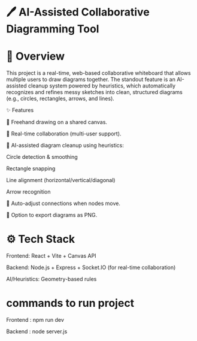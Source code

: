 # 🖊️ AI-Assisted Collaborative Diagramming Tool

# 📌 Overview

This project is a real-time, web-based collaborative whiteboard that allows multiple users to draw diagrams together.
The standout feature is an AI-assisted cleanup system powered by heuristics, which automatically recognizes and refines messy sketches into clean, structured diagrams (e.g., circles, rectangles, arrows, and lines).

✨ Features

📝 Freehand drawing on a shared canvas.

🤝 Real-time collaboration (multi-user support).

🧠 AI-assisted diagram cleanup using heuristics:

Circle detection & smoothing

Rectangle snapping

Line alignment (horizontal/vertical/diagonal)

Arrow recognition

🔄 Auto-adjust connections when nodes move.

💾 Option to export diagrams as PNG.

# ⚙️ Tech Stack

Frontend: React + Vite + Canvas API

Backend: Node.js + Express + Socket.IO (for real-time collaboration)

AI/Heuristics: Geometry-based rules 
# commands to run project
Frontend : npm run dev

Backend : node server.js
